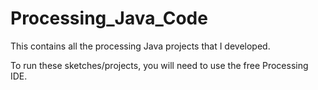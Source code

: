 # Processing_Java_Code
This contains all the processing Java projects that I developed. 

To run these sketches/projects, you will need to use the free Processing IDE. 
